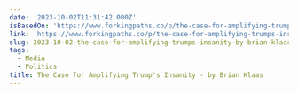 ```yaml
---
date: '2023-10-02T11:31:42.000Z'
isBasedOn: 'https://www.forkingpaths.co/p/the-case-for-amplifying-trumps-insanity'
link: 'https://www.forkingpaths.co/p/the-case-for-amplifying-trumps-insanity'
slug: 2023-10-02-the-case-for-amplifying-trumps-insanity-by-brian-klaas
tags:
  - Media
  - Politics
title: The Case for Amplifying Trump's Insanity - by Brian Klaas
---
```


